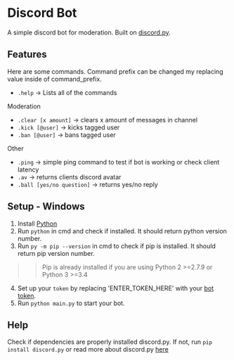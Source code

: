 # Discord Bot
A simple discord bot for moderation. Built on [discord.py](https://pypi.org/project/discord.py/).

## Features
Here are some commands. Command prefix can be changed my replacing value inside of command_prefix.

- `.help` -> Lists all of the commands

Moderation
- `.clear [x amount]` -> clears x amount of messages in channel
- `.kick [@user]` -> kicks tagged user 
- `.ban [@user]` -> bans tagged user 

Other
- `.ping` -> simple ping command to test if bot is working or check client latency
- `.av` -> returns clients discord avatar
- `.ball [yes/no question]` -> returns yes/no reply

## Setup - Windows
1. Install [Python](https://www.python.org/)
2. Run `python` in cmd and check if installed. It should return python version number.
3. Run `py -m pip --version` in cmd to check if pip is installed. It should return pip version number. 
>> Pip is already installed if you are using Python 2 >=2.7.9 or Python 3 >=3.4
4. Set up your `token` by replacing 'ENTER_TOKEN_HERE' with your [bot token](https://discord.com/developers/applications).
5. Run `python main.py` to start your bot.

## Help
Check if dependencies are properly installed discord.py. If not, run `pip install discord.py` or read more about discord.py [here](https://pypi.org/project/discord.py/)